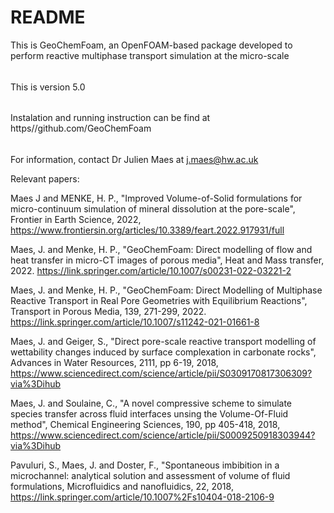 # README #

This is GeoChemFoam, an OpenFOAM-based package developed to perform reactive multiphase transport simulation at the micro-scale

######

This is version 5.0

######
Instalation and running instruction can be find at https//github.com/GeoChemFoam

######

For information, contact Dr Julien Maes at j.maes@hw.ac.uk

Relevant papers:

Maes J and MENKE, H. P., "Improved Volume-of-Solid formulations for micro-continuum simulation of mineral dissolution at the pore-scale", Frontier in Earth Science, 2022, https://www.frontiersin.org/articles/10.3389/feart.2022.917931/full

Maes, J. and Menke, H. P., "GeoChemFoam: Direct modelling of flow and heat transfer in micro-CT images of porous media", Heat and Mass transfer, 2022. https://link.springer.com/article/10.1007/s00231-022-03221-2

Maes, J. and Menke, H. P., "GeoChemFoam: Direct Modelling of Multiphase Reactive Transport in Real Pore Geometries with Equilibrium Reactions", Transport in Porous Media, 139, 271-299, 2022. https://link.springer.com/article/10.1007/s11242-021-01661-8

Maes, J. and Geiger, S., "Direct pore-scale reactive transport modelling of wettability changes induced by surface complexation in carbonate rocks", Advances in Water Resources, 2111, pp 6-19, 2018, https://www.sciencedirect.com/science/article/pii/S0309170817306309?via%3Dihub

Maes, J. and Soulaine, C., "A novel compressive scheme to simulate species transfer across fluid interfaces unsing the Volume-Of-Fluid method", Chemical Engineering Sciences, 190, pp 405-418, 2018, https://www.sciencedirect.com/science/article/pii/S0009250918303944?via%3Dihub

Pavuluri, S., Maes, J. and Doster, F., "Spontaneous imbibition in a microchannel: analytical solution and assessment of volume of fluid formulations, Microfluidics and nanofluidics, 22, 2018, https://link.springer.com/article/10.1007%2Fs10404-018-2106-9


